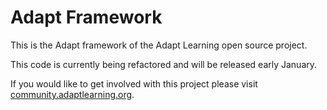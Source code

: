 Adapt Framework
===============

This is the Adapt framework of the Adapt Learning open source project.

This code is currently being refactored and will be released early January.

If you would like to get involved with this project please visit [community.adaptlearning.org](http://community.adaptlearning.org/).
